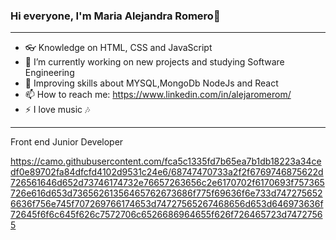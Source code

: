 ### Hi everyone, I'm Maria Alejandra Romero👋
-----------------------------------------------------------------------------------------------------------------------------------------------------------------------
- 👓 Knowledge on HTML, CSS and JavaScript
- 🔭 I’m currently working on new projects and studying Software Engineering 
- 🌱 Improving skills about MYSQL,MongoDb NodeJs and React  
- 📫 How to reach me: https://www.linkedin.com/in/alejaromerom/
- ⚡ I love music 🎶

-------------------------------------------------------------------------------------------------------------------------------------------------------------------------
Front end Junior Developer

<!--
**alejaromerom/alejaromerom** is a ✨ _special_ ✨ repository because its `README.md` (this file) appears on your GitHub profile.

###Front end Junior Developer 


-->

https://camo.githubusercontent.com/fca5c1335fd7b65ea7b1db18223a34cedf0e89702fa84dfcfd4102d9531c24e6/68747470733a2f2f6769746875622d726561646d652d73746174732e76657263656c2e6170702f6170693f757365726e616d653d73656261356465762673686f775f69636f6e733d7472756526636f756e745f707269766174653d74727565267468656d653d646973636f72645f6f6c645f626c7572706c6526686964655f626f726465723d74727565
